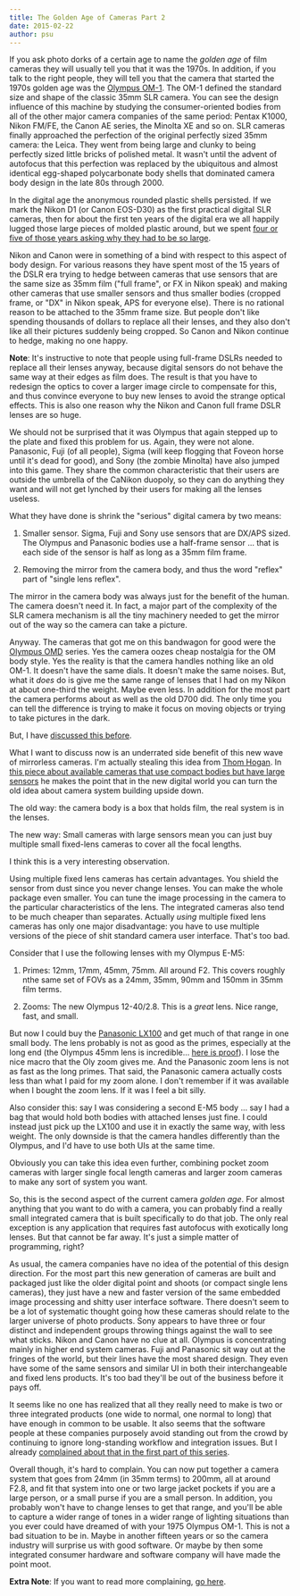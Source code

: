 ```yaml
---
title: The Golden Age of Cameras Part 2
date: 2015-02-22
author: psu
---
```


If you ask photo dorks of a certain age to name  the *golden age* of film cameras they will usually tell you that it was the 1970s. In addition, if you talk to the right people, they will tell you that the camera that started the 1970s golden age was the <a href="http://en.wikipedia.org/wiki/Olympus_OM-1">Olympus OM-1</a>. The OM-1 defined the standard size and shape of the classic 35mm SLR camera. You can see the design influence of this machine by studying the consumer-oriented bodies from all of the other major camera companies of the same period: Pentax K1000, Nikon FM/FE, the Canon AE series, the Minolta XE and so on. SLR cameras finally approached the perfection of the original perfectly sized 35mm camera: the Leica. They
went from being large and clunky to being perfectly sized little bricks of polished metal. It wasn't until the advent of autofocus that this perfection was replaced by the ubiquitous and almost identical egg-shaped polycarbonate body shells that dominated camera body design in the late 80s through 2000.

In the digital age the anonymous rounded plastic shells persisted. If we mark the Nikon D1 (or Canon EOS-D30) as the first practical digital SLR cameras, then for about the first ten years of the digital era we all happily lugged those large pieces of molded plastic around, but we spent <a href="/the-camera-i-want.html">four or five of those years asking why they had to be so large</a>.

Nikon and Canon were in something of a bind with respect to this aspect of body design. For various reasons they have spent most of the 15 years of the DSLR era trying to hedge between cameras that use sensors that are the same size as 35mm film ("full frame", or FX in Nikon speak) and making other cameras that use smaller sensors and thus smaller bodies (cropped frame, or "DX" in Nikon speak, APS for everyone else). There is no rational reason to be attached to the 35mm frame size. But people don't like spending thousands of dollars to replace all their lenses, and they also don't like all their pictures suddenly being cropped. So Canon and Nikon continue to hedge, making no one happy.

**Note**: It's instructive to note that people using full-frame DSLRs needed to replace all their lenses anyway, because digital sensors do not behave the same way at their edges as film does. The result is that you have to redesign the optics to cover a larger image circle to compensate for this, and thus convince everyone to buy new lenses to avoid the strange optical effects. This is also one reason why the Nikon and Canon full frame DSLR lenses are so huge.

We should not be surprised that it was Olympus that again stepped up to the plate and fixed this problem for us. Again, they were not alone. Panasonic, Fuji (of all people), Sigma (will keep flogging that Foveon horse until it's dead for good), and Sony (the zombie Minolta) have also jumped into this game. They share the common characteristic that their users are outside the umbrella of the CaNikon duopoly, so they can do anything they want and will not get lynched by their users for making all the lenses useless.

What they have done is shrink the "serious" digital camera by two means:

1. Smaller sensor. Sigma, Fuji and Sony use sensors that are DX/APS sized. The Olympus and Panasonic bodies use a half-frame sensor ... that is each side of the sensor is half as long as a 35mm film frame.

2. Removing the mirror from the camera body, and thus the word "reflex" part of "single lens reflex".

The mirror in the camera body was always just for the benefit of the human. The camera doesn't need it. In fact, a major part of the complexity of the SLR camera mechanism is all the tiny machinery needed to get the mirror out of the way so the camera can take a picture.

Anyway. The cameras that got me on this bandwagon for good were the <a href="http://en.wikipedia.org/wiki/Olympus_OM-D_E-M5">Olympus OMD</a> series. Yes the camera oozes cheap nostalgia for the OM body style. Yes the reality is that the camera handles nothing like an old OM-1. It doesn't have the same dials. It doesn't make the same noises. But, what it *does* do is give me the same range of lenses that I had on my Nikon at about one-third the weight. Maybe even less. In addition for the most part the camera performs about as well as the old D700 did. The only time you can tell the difference is trying to make it focus on moving objects or trying to take pictures in the dark.

But, I have <a href="/the-camera-we-want-redux.html">discussed this before</a>. 

What I want to discuss now is an underrated side benefit of this new wave of mirrorless cameras. I'm actually stealing this idea from <a href="http://www.bythom.com">Thom Hogan</a>. In <a href="http://gearophile.com/cameras/camera-articles/which-large-sensor-compact.html">this piece about available cameras that use compact bodies but have large sensors</a> he makes the point that in the new digital world you can turn the old idea about camera system building upside down.

The old way: the camera body is a box that holds film, the real system is in the lenses.

The new way: Small cameras with large sensors mean you can just buy multiple small fixed-lens cameras to cover all the focal lengths.

I think this is a very interesting observation. 

Using multiple fixed lens cameras has certain advantages. You shield the sensor from dust since you never change lenses. You can make the whole package even smaller. You can tune the image processing in the camera to the particular characteristics of the lens. The integrated cameras also tend to be much cheaper than separates. Actually *using* multiple fixed lens cameras has only one major disadvantage: you have to use multiple versions of the piece of shit standard camera user interface. That's too bad.

Consider that I use the following lenses with my Olympus E-M5:

1. Primes: 12mm, 17mm, 45mm, 75mm. All around F2. This covers roughly nthe same set of FOVs as a 24mm, 35mm, 90mm and 150mm in 35mm film terms.

2. Zooms: The new Olympus 12-40/2.8. This is a *great* lens. Nice range, fast, and small.

But now I could buy the <a href="http://www.amazon.com/Panasonic-LUMIX-LX100-Camera-Integrated/dp/B00GORMJTI/ref=sr_1_1?ie=UTF8&qid=1424613707&sr=8-1&keywords=Panasonic+LUMIX+LX100">Panasonic LX100</a> and get much of that range in one small body. The lens probably is not as good as the primes, especially at the long end (the Olympus 45mm lens is incredible... <a href="https://www.flickr.com/photos/79904144@N00/10225503805/in/photolist-gzAo2K-gqccxr-gs4e9Q">here is proof</a>). I lose the nice macro that the Oly zoom gives me. And the Panasonic zoom lens is not as fast as the long primes. That said, the Panasonic camera actually costs less than what I paid for my zoom alone. I don't remember if it was available when I bought the zoom lens. If it was I feel a bit silly.

Also consider this: say I was considering a second E-M5 body ... say I had a bag that would hold both bodies with attached lenses just fine. I could instead just pick up the LX100 and use it in exactly the same way, with less weight. The only downside is that the camera handles differently than the Olympus, and I'd have to use both UIs at the same time.

Obviously you can take this idea even further, combining pocket zoom cameras with larger single focal length cameras and larger zoom cameras to make any sort of system you want. 

So, this is the second aspect of the current camera *golden age*. For almost anything that you want to do with a camera, you can probably find a really small integrated camera that is built specifically to do that job. The only real exception is any application that requires fast autofocus with exotically long lenses. But that cannot be far away. It's just a simple matter of programming, right?

As usual, the camera companies have no idea of the potential of this design direction. For the most part this new generation of cameras are built and packaged just like the older digital point and shoots (or compact single lens cameras), they just have a new and faster version of the same embedded image processing and shitty user interface software. There doesn't seem to be a lot of systematic thought going how these cameras should relate to the larger universe of photo products. Sony appears to have three or four distinct and independent groups throwing things against the wall to see what sticks. Nikon and Canon have no clue at all. Olympus is concentrating mainly in higher end system cameras. Fuji and Panasonic sit way out at the fringes of the world, but their lines have the most shared design. They even have some of the same sensors and similar UI in both their interchangeable and fixed lens products. It's too bad they'll be out of the business before it pays off.

It seems like no one has realized that all they really need to make is two or three integrated products (one wide to normal, one normal to long) that have enough in common to be usable. It also seems that the software people at these companies purposely avoid standing out from the crowd by continuing to ignore long-standing workflow and integration issues. But I already <a href="/the-golden-age-of-cameras-part-1.html">complained about that in the first part of this series</a>.

Overall though, it's hard to complain. You can now put together a camera system that goes from 24mm (in 35mm terms) to 200mm, all at around F2.8, and fit that system into one or two large jacket pockets if you are a large person, or a small purse if you are a small person. In addition, you probably won't have to change lenses to get that range, and you'll be able to capture a wider range of tones in a wider range of lighting situations than you ever could have dreamed of with your 1975 Olympus OM-1. This is not a bad situation to be in. Maybe in another fifteen years or so the camera industry will surprise us with good software. Or maybe by then some integrated consumer hardware and software company will have made the point moot.

**Extra Note**: If you want to read more complaining, <a href="https://dslrbodies.com/newsviews/news-archives/nikon-2015-news/february-2015-nikon-news/homework-results-reviewed.html">go here</a>.
